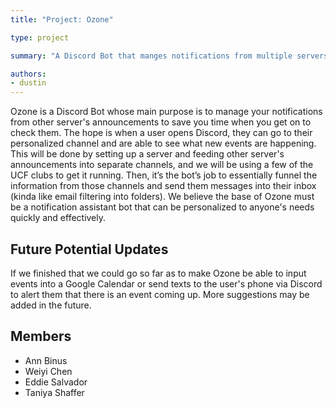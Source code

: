 ```yaml
---
title: "Project: Ozone"

type: project

summary: "A Discord Bot that manges notifications from multiple servers"

authors:
- dustin
---
```


Ozone is a Discord Bot whose main purpose is to manage your notifications from other server's announcements to save you time when you get on to check them. The hope is when a user opens Discord, they can go to their personalized channel and are able to see what new events are happening. This will be done by setting up a server and feeding other server's announcements into separate channels, and we will be using a few of the UCF clubs to get it running. Then, it’s the bot’s job to essentially funnel the information from those channels and send them messages into their inbox (kinda like email filtering into folders). We believe the base of Ozone must be a notification assistant bot that can be personalized to anyone's needs quickly and effectively.

## Future Potential Updates
If we finished that we could go so far as to make Ozone be able to input events into a Google Calendar or send texts to the user's phone via Discord to alert them that there is an event coming up. More suggestions may be added in the future.

## Members

- Ann Binus
- Weiyi Chen
- Eddie Salvador
- Taniya Shaffer
